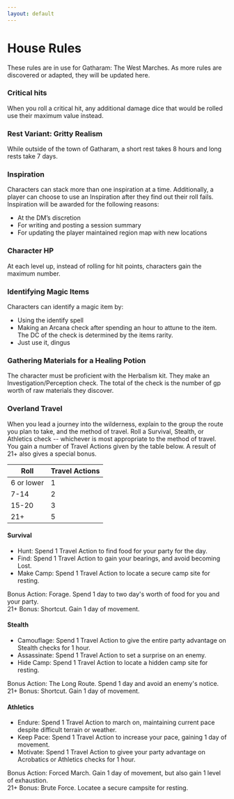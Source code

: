 ```yaml
---
layout: default
---
```


# House Rules

These rules are in use for Gatharam: The West Marches. As more rules are discovered or adapted, they will be updated here.

### **Critical hits**
When you roll a critical hit, any additional damage dice that would be rolled use their maximum value instead.

### **Rest Variant: Gritty Realism**
While outside of the town of Gatharam, a short rest takes 8 hours and long rests take 7 days.

### **Inspiration**
Characters can stack more than one inspiration at a time. Additionally, a player can choose to use an Inspiration after they find out their roll fails. Inspiration will be awarded for the following reasons:  
- At the DM’s discretion
- For writing and posting a session summary
- For updating the player maintained region map with new locations

### Character HP
At each level up, instead of rolling for hit points, characters gain the maximum number.

### Identifying Magic Items
Characters can identify a magic item by:
- Using the identify spell
- Making an Arcana check after spending an hour to attune to the item. The DC of the check is determined by the items rarity.
- Just use it, dingus

### Gathering Materials for a Healing Potion
The character must be proficient with the Herbalism kit. They make an Investigation/Perception check. The total of the check is the number of gp worth of raw materials they discover.

### Overland Travel
When you lead a journey into the wilderness, explain to the group the route you plan to take, and the method of travel. Roll a Survival, Stealth, or Athletics check -- whichever is most appropriate to the method of travel. You gain a number of Travel Actions given by the table below. A result of 21+ also gives a special bonus.

|Roll| Travel Actions|
|---|---|
|6 or lower|1|
|7-14|2|
|15-20|3|
|21+|5|

#### Survival 
* Hunt: Spend 1 Travel Action to find food for your party for the day. 
* Find: Spend 1 Travel Action to gain your bearings, and avoid becoming Lost. 
* Make Camp: Spend 1 Travel Action to locate a secure camp site for resting. 

Bonus Action: Forage. Spend 1 day to two day's worth of food for you and your party.  
21+ Bonus: Shortcut. Gain 1 day of movement.

#### Stealth
* Camouflage: Spend 1 Travel Action to give the entire party advantage on Stealth checks for 1 hour.
* Assassinate: Spend 1 Travel Action to set a surprise on an enemy.
* Hide Camp: Spend 1 Travel Action to locate a hidden camp site for resting.  

Bonus Action: The Long Route. Spend 1 day and avoid an enemy's notice.  
21+ Bonus: Shortcut. Gain 1 day of movement.

#### Athletics
* Endure: Spend 1 Travel Action to march on, maintaining current pace despite difficult terrain or weather.
* Keep Pace: Spend 1 Travel Action to increase your pace, gaining 1 day of movement.
* Motivate: Spend 1 Travel Action to givee your party advantage on Acrobatics or Athletics checks for 1 hour.  

Bonus Action: Forced March. Gain 1 day of movement, but also gain 1 level of exhaustion.  
21+ Bonus: Brute Force. Locatee a secure campsite for resting.